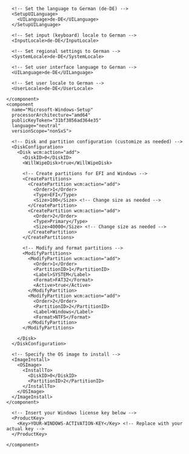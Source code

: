 <?xml version="1.0" encoding="utf-8"?>
<unattend xmlns="urn:schemas-microsoft-com:unattend">
  <settings pass="windowsPE">
    <component
      name="Microsoft-Windows-International-Core-WinPE"
      processorArchitecture="amd64"
      publicKeyToken="31bf3856ad364e35"
      language="neutral"
      versionScope="nonSxS">
      
      <!-- Set the language to German (de-DE) -->
      <SetupUILanguage>
        <UILanguage>de-DE</UILanguage>
      </SetupUILanguage>

      <!-- Set input (keyboard) locale to German -->
      <InputLocale>de-DE</InputLocale>
      
      <!-- Set regional settings to German -->
      <SystemLocale>de-DE</SystemLocale>
      
      <!-- Set user interface language to German -->
      <UILanguage>de-DE</UILanguage>
      
      <!-- Set user locale to German -->
      <UserLocale>de-DE</UserLocale>

    </component>
    <component
      name="Microsoft-Windows-Setup"
      processorArchitecture="amd64"
      publicKeyToken="31bf3856ad364e35"
      language="neutral"
      versionScope="nonSxS">

      <!-- Disk and partition configuration (customize as needed) -->
      <DiskConfiguration>
        <Disk wcm:action="add">
          <DiskID>0</DiskID>
          <WillWipeDisk>true</WillWipeDisk>

          <!-- Create partitions for EFI and Windows -->
          <CreatePartitions>
            <CreatePartition wcm:action="add">
              <Order>1</Order>
              <Type>EFI</Type>
              <Size>100</Size> <!-- Change size as needed -->
            </CreatePartition>
            <CreatePartition wcm:action="add">
              <Order>2</Order>
              <Type>Primary</Type>
              <Size>40000</Size> <!-- Change size as needed -->
            </CreatePartition>
          </CreatePartitions>

          <!-- Modify and format partitions -->
          <ModifyPartitions>
            <ModifyPartition wcm:action="add">
              <Order>1</Order>
              <PartitionID>1</PartitionID>
              <Label>SYSTEM</Label>
              <Format>FAT32</Format>
              <Active>true</Active>
            </ModifyPartition>
            <ModifyPartition wcm:action="add">
              <Order>2</Order>
              <PartitionID>2</PartitionID>
              <Label>Windows</Label>
              <Format>NTFS</Format>
            </ModifyPartition>
          </ModifyPartitions>

        </Disk>
      </DiskConfiguration>

      <!-- Specify the OS image to install -->
      <ImageInstall>
        <OSImage>
          <InstallTo>
            <DiskID>0</DiskID>
            <PartitionID>2</PartitionID>
          </InstallTo>
        </OSImage>
      </ImageInstall>
    </component>
  </settings>

  <!-- Windows activation key -->
  <settings pass="oobeSystem">
    <component
      name="Microsoft-Windows-Shell-Setup"
      processorArchitecture="amd64"
      publicKeyToken="31bf3856ad364e35"
      language="neutral"
      versionScope="nonSxS">

      <!-- Insert your Windows license key below -->
      <ProductKey>
        <Key>YOUR-WINDOWS-ACTIVATION-KEY</Key> <!-- Replace with your actual key -->
      </ProductKey>

    </component>
  </settings>
</unattend>
